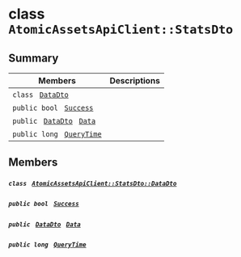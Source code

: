 # class `AtomicAssetsApiClient::StatsDto` 

## Summary

 Members                                | Descriptions                                
----------------------------------------|---------------------------------------------
`class ` [`DataDto`](.github/workflows/documentation/md/AtomicAssetsApiClient--StatsDto--DataDto.md#class_atomic_assets_api_client_1_1_stats_dto_1_1_data_dto)        | 
`public bool ` [`Success`](#class_atomic_assets_api_client_1_1_stats_dto_1a506fb037fbb6bfe8f254c021a2c3cfac) | 
`public ` [`DataDto`](.github/workflows/documentation/md/AtomicAssetsApiClient--StatsDto--DataDto.md#class_atomic_assets_api_client_1_1_stats_dto_1_1_data_dto)` ` [`Data`](#class_atomic_assets_api_client_1_1_stats_dto_1a65c0779654774581967081cf3136bd84) | 
`public long ` [`QueryTime`](#class_atomic_assets_api_client_1_1_stats_dto_1a6cc7a06930fbe1e28eb7eed2599015c9) | 

## Members

##### `class ` [`AtomicAssetsApiClient::StatsDto::DataDto`](.github/workflows/documentation/md/AtomicAssetsApiClient--StatsDto--DataDto.md#class_atomic_assets_api_client_1_1_stats_dto_1_1_data_dto) 

##### `public bool ` [`Success`](#class_atomic_assets_api_client_1_1_stats_dto_1a506fb037fbb6bfe8f254c021a2c3cfac) 

##### `public ` [`DataDto`](.github/workflows/documentation/md/AtomicAssetsApiClient--StatsDto--DataDto.md#class_atomic_assets_api_client_1_1_stats_dto_1_1_data_dto)` ` [`Data`](#class_atomic_assets_api_client_1_1_stats_dto_1a65c0779654774581967081cf3136bd84) 

##### `public long ` [`QueryTime`](#class_atomic_assets_api_client_1_1_stats_dto_1a6cc7a06930fbe1e28eb7eed2599015c9) 

